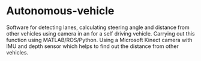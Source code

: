 # Autonomous-vehicle
Software for detecting lanes, calculating steering angle and distance from other vehicles using camera in an for a self driving vehicle.
Carrying out this function using MATLAB/ROS/Python.
Using a Microsoft Kinect camera with IMU and depth sensor which helps to find out the distance from other vehicles.

